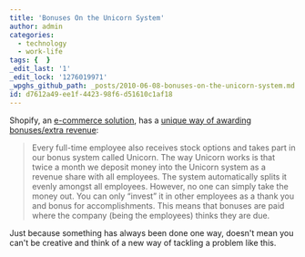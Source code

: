```yaml
---
title: 'Bonuses On the Unicorn System'
author: admin
categories:
  - technology
  - work-life
tags: {  }
_edit_last: '1'
_edit_lock: '1276019971'
_wpghs_github_path: _posts/2010-06-08-bonuses-on-the-unicorn-system.md
id: d7612a49-ee1f-4423-98f6-d51610c1af18
---
```

<p>Shopify, an <a href="http://www.shopify.com/">e-commerce solution</a>, has a <a href="http://37signals.com/svn/posts/2378-qa-with-tobias-ltke-of-shopify">unique way of awarding bonuses/extra revenue</a>:</p>
<blockquote><p>Every full-time employee also receives stock options and takes part in our bonus system called Unicorn. The way Unicorn works is that twice a month we deposit money into the Unicorn system as a revenue share with all employees. The system automatically splits it evenly amongst all employees. However, no one can simply take the money out. You can only “invest” it in other employees as a thank you and bonus for accomplishments. This means that bonuses are paid where the company (being the employees) thinks they are due.</p></blockquote>
<p>Just because something has always been done one way, doesn't mean you can't be creative and think of a new way of tackling a problem like this.</p>
